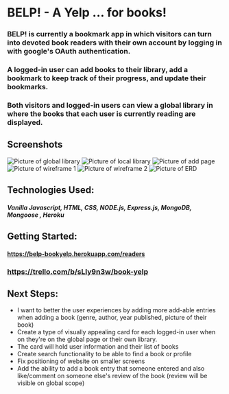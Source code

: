 # BELP! - A Yelp ... for books!
### BELP! is currently a bookmark app in which visitors can turn into devoted book readers with their own account by logging in with google's OAuth authentication.
### A logged-in user can add books to their library, add a bookmark to keep track of their progress, and update their bookmarks.
### Both visitors and logged-in users can view a global library in where the books that each user is currently reading are displayed.

## Screenshots 
![Picture of global library](https://i.imgur.com/3SUgyeE.png)
![Picture of local library](https://i.imgur.com/BD7lWkX.png)
![Picture of add page](https://i.imgur.com/SIL6C4N.png)
![Picture of wireframe 1](https://i.imgur.com/dhRcXTd.png)
![Picture of wireframe 2](https://i.imgur.com/KHxbl2f.png)
![Picture of ERD](https://i.imgur.com/k3Hwmu6.png)




## Technologies Used:
##### Vanilla Javascript, HTML, CSS, NODE.js, Express.js, MongoDB, Mongoose , Heroku

## Getting Started: 
#### https://belp-bookyelp.herokuapp.com/readers
### https://trello.com/b/sLIy9n3w/book-yelp

## Next Steps:
* I want to better the user experiences by adding more add-able entries when adding a book (genre, author, year published, picture of their book)
* Create a type of visually appealing card for each logged-in user when on they're on the global page or their own library.
* The card will hold user information and their list of books
* Create search functionality to be able to find a book or profile 
* Fix positioning of website on smaller screens
* Add the ability to add a book entry that someone entered and also like/comment on someone else's review of the book (review will be visible on global scope)
